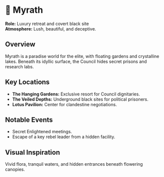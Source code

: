 # 🌺 Myrath

**Role:** Luxury retreat and covert black site  
**Atmosphere:** Lush, beautiful, and deceptive.

## Overview
Myrath is a paradise world for the elite, with floating gardens and crystalline lakes. Beneath its idyllic surface, the Council hides secret prisons and research labs.

## Key Locations
- **The Hanging Gardens:** Exclusive resort for Council dignitaries.
- **The Veiled Depths:** Underground black sites for political prisoners.
- **Lotus Pavilion:** Center for clandestine negotiations.

## Notable Events
- Secret Enlightened meetings.
- Escape of a key rebel leader from a hidden facility.

## Visual Inspiration
Vivid flora, tranquil waters, and hidden entrances beneath flowering canopies.